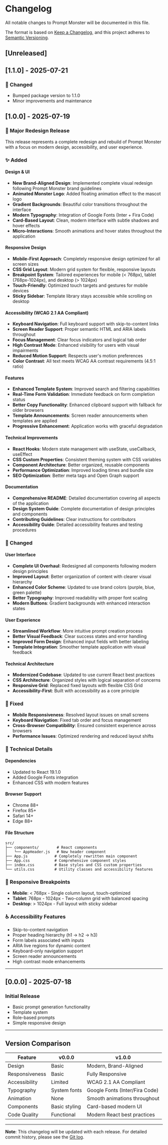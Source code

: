 # Changelog

All notable changes to Prompt Monster will be documented in this file.

The format is based on [Keep a Changelog](https://keepachangelog.com/en/1.0.0/),
and this project adheres to [Semantic Versioning](https://semver.org/spec/v2.0.0.html).

## [Unreleased]

## [1.1.0] - 2025-07-21

### 🔼 Changed

- Bumped package version to 1.1.0
- Minor improvements and maintenance

## [1.0.0] - 2025-07-19

### 🎉 Major Redesign Release

This release represents a complete redesign and rebuild of Prompt Monster with a focus on modern design, accessibility, and user experience.

### ✨ Added

#### Design & UI

- **New Brand-Aligned Design**: Implemented complete visual redesign following Prompt Monster brand guidelines
- **Animated Monster Logo**: Added floating animation effect to the mascot logo
- **Gradient Backgrounds**: Beautiful color transitions throughout the interface
- **Modern Typography**: Integration of Google Fonts (Inter + Fira Code)
- **Card-Based Layout**: Clean, modern interface with subtle shadows and hover effects
- **Micro-Interactions**: Smooth animations and hover states throughout the application

#### Responsive Design

- **Mobile-First Approach**: Completely responsive design optimized for all screen sizes
- **CSS Grid Layout**: Modern grid system for flexible, responsive layouts
- **Breakpoint System**: Tailored experiences for mobile (< 768px), tablet (768px-1024px), and desktop (> 1024px)
- **Touch-Friendly**: Optimized touch targets and gestures for mobile devices
- **Sticky Sidebar**: Template library stays accessible while scrolling on desktop

#### Accessibility (WCAG 2.1 AA Compliant)

- **Keyboard Navigation**: Full keyboard support with skip-to-content links
- **Screen Reader Support**: Proper semantic HTML and ARIA labels throughout
- **Focus Management**: Clear focus indicators and logical tab order
- **High Contrast Mode**: Enhanced visibility for users with visual impairments
- **Reduced Motion Support**: Respects user's motion preferences
- **Color Contrast**: All text meets WCAG AA contrast requirements (4.5:1 ratio)

#### Features

- **Enhanced Template System**: Improved search and filtering capabilities
- **Real-Time Form Validation**: Immediate feedback on form completion status
- **Better Copy Functionality**: Enhanced clipboard support with fallback for older browsers
- **Template Announcements**: Screen reader announcements when templates are applied
- **Progressive Enhancement**: Application works with graceful degradation

#### Technical Improvements

- **React Hooks**: Modern state management with useState, useCallback, useEffect
- **CSS Custom Properties**: Consistent theming system with CSS variables
- **Component Architecture**: Better organized, reusable components
- **Performance Optimization**: Improved loading times and bundle size
- **SEO Optimization**: Better meta tags and Open Graph support

#### Documentation

- **Comprehensive README**: Detailed documentation covering all aspects of the application
- **Design System Guide**: Complete documentation of design principles and components
- **Contributing Guidelines**: Clear instructions for contributors
- **Accessibility Guide**: Detailed accessibility features and testing procedures

### 🔄 Changed

#### User Interface

- **Complete UI Overhaul**: Redesigned all components following modern design principles
- **Improved Layout**: Better organization of content with clearer visual hierarchy
- **Enhanced Color Scheme**: Updated to use brand colors (purple, blue, green palette)
- **Better Typography**: Improved readability with proper font scaling
- **Modern Buttons**: Gradient backgrounds with enhanced interaction states

#### User Experience

- **Streamlined Workflow**: More intuitive prompt creation process
- **Better Visual Feedback**: Clear success states and error handling
- **Improved Form Design**: Enhanced input fields with better labeling
- **Template Integration**: Smoother template application with visual feedback

#### Technical Architecture

- **Modernized Codebase**: Updated to use current React best practices
- **CSS Architecture**: Organized styles with logical separation of concerns
- **Responsive Grid**: Replaced fixed layouts with flexible CSS Grid
- **Accessibility-First**: Built with accessibility as a core principle

### 🐛 Fixed

- **Mobile Responsiveness**: Resolved layout issues on small screens
- **Keyboard Navigation**: Fixed tab order and focus management
- **Cross-Browser Compatibility**: Ensured consistent experience across browsers
- **Performance Issues**: Optimized rendering and reduced layout shifts

### 🔧 Technical Details

#### Dependencies

- Updated to React 19.1.0
- Added Google Fonts integration
- Enhanced CSS with modern features

#### Browser Support

- Chrome 88+
- Firefox 85+
- Safari 14+
- Edge 88+

#### File Structure

```text
src/
├── components/        # React components
│   └── AppHeader.js   # New header component
├── App.js            # Completely rewritten main component
├── App.css           # Comprehensive component styles
├── index.css         # Base styles and CSS custom properties
└── utils.css         # Utility classes and accessibility features
```

### 📱 Responsive Breakpoints

- **Mobile**: < 768px - Single column layout, touch-optimized
- **Tablet**: 768px - 1024px - Two-column grid with balanced spacing
- **Desktop**: > 1024px - Full layout with sticky sidebar

### ♿ Accessibility Features

- Skip-to-content navigation
- Proper heading hierarchy (h1 → h2 → h3)
- Form labels associated with inputs
- ARIA live regions for dynamic content
- Keyboard-only navigation support
- Screen reader announcements
- High contrast mode enhancements

---

## [0.0.0] - 2025-07-18

### Initial Release

- Basic prompt generation functionality
- Template system
- Role-based prompts
- Simple responsive design

---

## Version Comparison

| Feature | v0.0.0 | v1.0.0 |
|---------|--------|--------|
| Design | Basic | Modern, Brand-Aligned |
| Responsiveness | Basic | Fully Responsive |
| Accessibility | Limited | WCAG 2.1 AA Compliant |
| Typography | System fonts | Google Fonts (Inter/Fira Code) |
| Animation | None | Smooth animations throughout |
| Components | Basic styling | Card-based modern UI |
| Code Quality | Functional | Modern React best practices |

---

**Note**: This changelog will be updated with each release. For detailed commit history, please see the [Git log](https://github.com/risadams/prompt-monster/commits/main).
